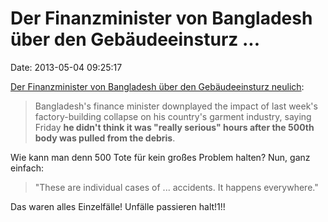 Der Finanzminister von Bangladesh über den Gebäudeeinsturz \...
===============================================================

Date: 2013-05-04 09:25:17

[Der Finanzminister von Bangladesh über den Gebäudeeinsturz
neulich](http://bigstory.ap.org/article/430-dead-so-far-bangladesh-building-collapse-0):

> Bangladesh\'s finance minister downplayed the impact of last week\'s
> factory-building collapse on his country\'s garment industry, saying
> Friday **he didn\'t think it was \"really serious\" hours after the
> 500th body was pulled from the debris**.

Wie kann man denn 500 Tote für kein großes Problem halten? Nun, ganz
einfach:

> \"These are individual cases of \... accidents. It happens
> everywhere.\"

Das waren alles Einzelfälle! Unfälle passieren halt!1!!
